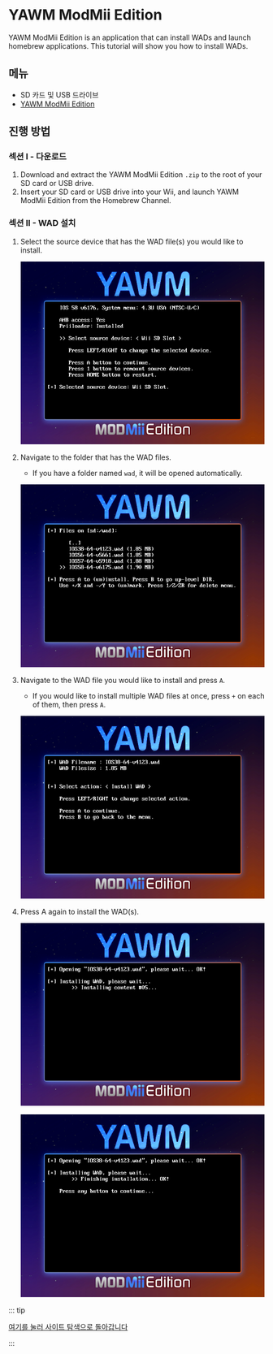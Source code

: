 # YAWM ModMii Edition

YAWM ModMii Edition is an application that can install WADs and launch homebrew applications.
This tutorial will show you how to install WADs.

## 메뉴

- SD 카드 및 USB 드라이브
- [YAWM ModMii Edition](https://oscwii.org/library/app/yawmme)

## 진행 방법

### 섹션 I - 다운로드

1. Download and extract the YAWM ModMii Edition `.zip` to the root of your SD card or USB drive.
2. Insert your SD card or USB drive into your Wii, and launch YAWM ModMii Edition from the Homebrew Channel.

### 섹션 II - WAD 설치

1. Select the source device that has the WAD file(s) you would like to install.

   ![](/images/homebrew/yawmME/source_device.png)

2. Navigate to the folder that has the WAD files.

   - If you have a folder named `wad`, it will be opened automatically.

   ![](/images/homebrew/yawmME/file_selection.png)

3. Navigate to the WAD file you would like to install and press `A`.

   - If you would like to install multiple WAD files at once, press `+` on each of them, then press `A`.

   ![](/images/homebrew/yawmME/install_wad.png)

4. Press A again to install the WAD(s).

   ![](/images/homebrew/yawmME/installing_wad.png)

   ![](/images/homebrew/yawmME/installing_wad_ok.png)

::: tip

[여기를 눌러 사이트 탐색으로 돌아갑니다](site-navigation)

:::
